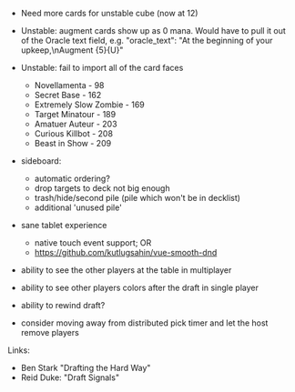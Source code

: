 


- Need more cards for unstable cube (now at 12)

- Unstable: augment cards show up as 0 mana. Would have to pull it out of the 
  Oracle text field, e.g. "oracle_text": "At the beginning of your upkeep,\nAugment {5}{U}"

- Unstable: fail to import all of the card faces
    - Novellamenta - 98
    - Secret Base - 162
    - Extremely Slow Zombie - 169
    - Target Minatour - 189
    - Amatuer Auteur - 203
    - Curious Killbot - 208
    - Beast in Show - 209

- sideboard:
    - automatic ordering?
    - drop targets to deck not big enough
    - trash/hide/second pile (pile which won't be in decklist) 
    - additional 'unused pile'

- sane tablet experience
   - native touch event support; OR
   - https://github.com/kutlugsahin/vue-smooth-dnd

- ability to see the other players at the table in multiplayer
- ability to see other players colors after the draft in single player
- ability to rewind draft?
- consider moving away from distributed pick timer and let the host remove players

Links:

- Ben Stark "Drafting the Hard Way"
- Reid Duke: "Draft Signals"

